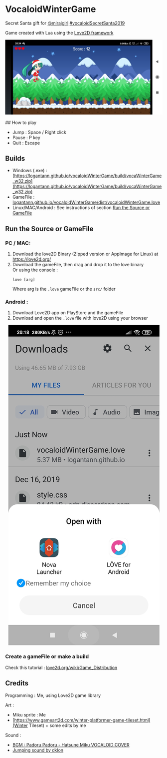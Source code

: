 # VocaloidWinterGame
Secret Santa gift for [@miraigirl](https://www.instagram.com/miraigirl01/) [#vocaloidSecretSanta2019](https://www.instagram.com/explore/tags/vocaloidsecretsanta2019)  

Game created with Lua using the [Love2D framework](https://love2d.org/)

<p align=center>
    <img src="images/love.jpg" alt="android screen"/>
</p>
## How to play

* Jump : Space / Right click
* Pause : P key
* Quit : Escape

## Builds

* Windows (.exe) : [https://logantann.github.io/vocaloidWinterGame/build/vocaWinterGame_w32.zip](https://logantann.github.io/vocaloidWinterGame/build/vocaWinterGame_w32.zip)
* GameFile : [logantann.github.io/vocaloidWinterGame/dist/vocaloidWinterGame.love](https://logantann.github.io/vocaloidWinterGame/dist/vocaloidWinterGame.love)
* Linux/MAC/Android : See instructions of section [Run the Source or GameFile](#Run-the-Source-or-GameFile)

## Run the Source or GameFile

### PC / MAC:

1.	Download the love2D Binary (Zipped version or AppImage for Linux) at https://love2d.org/
2.	Download the gameFile, then drag and drop it to the love binary  
	Or using the console :
	```
	love [arg]
	```
	Where arg is the `.love` gameFile or the `src/` folder

### Android :

1. Download Love2D app on PlayStore and the gameFile
2. Download and open the `.love` file with love2D using your browser

<p align="center">
    <img alt="open using chrome" src="images/open.jpg"/>
</p>

### Create a gameFile or make a build

Check this tutorial : [love2d.org/wiki/Game_Distribution](https://love2d.org/wiki/Game_Distribution)

## Credits

Programming : Me, using Love2D game library

Art :
* Miku sprite : Me
* [https://www.gameart2d.com/winter-platformer-game-tileset.html](Winter Tileset) + some edits by me

Sound :
* [BGM : Padoru Padoru - Hatsune Miku VOCALOID COVER](https://www.youtube.com/watch?v=-rZp4kMSjzQ)
* [Jumping sound by dklon](https://opengameart.org/content/platformer-jumping-sounds)
